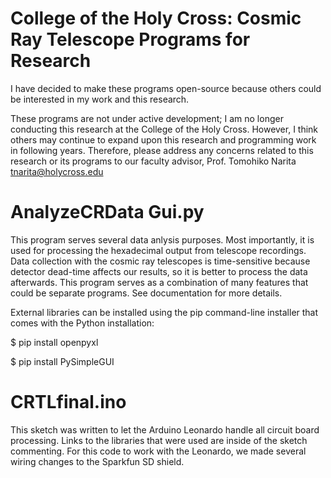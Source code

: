 # College of the Holy Cross: Cosmic Ray Telescope Programs for Research
I have decided to make these programs open-source because others could be interested in my work and this research.

These programs are not under active development; I am no longer conducting this research at the College of the Holy Cross. However, I think others may continue to expand upon this research and programming work in following years. Therefore, please address any concerns related to this research or its programs to our faculty advisor, Prof. Tomohiko Narita tnarita@holycross.edu

# AnalyzeCRData Gui.py
This program serves several data anlysis purposes. Most importantly, it is used for processing the hexadecimal output from telescope recordings. Data collection with the cosmic ray telescopes is time-sensitive because detector dead-time affects our results, so it is better to process the data afterwards. This program serves as a combination of many features that could be separate programs. See documentation for more details.

External libraries can be installed using the pip command-line installer that comes with the Python installation:

$ pip install openpyxl

$ pip install PySimpleGUI

# CRTLfinal.ino
This sketch was written to let the Arduino Leonardo handle all circuit board processing. Links to the libraries that were used are inside of the sketch commenting. For this code to work with the Leonardo, we made several wiring changes to the Sparkfun SD shield. 

